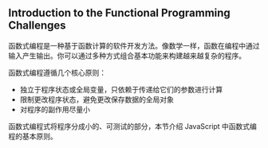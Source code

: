 ## Introduction to the Functional Programming Challenges

函数式编程是一种基于函数计算的软件开发方法。像数学一样，函数在编程中通过输入产生输出。你可以通过多种方式组合基本功能来构建越来越复杂的程序。

函数式编程遵循几个核心原则：

- 独立于程序状态或全局变量，只依赖于传递给它们的参数进行计算
- 限制更改程序状态，避免更改保存数据的全局对象
- 对程序的副作用尽量小

函数式编程式将程序分成小的、可测试的部分，本节介绍 JavaScript 中函数式编程的基本原则。

